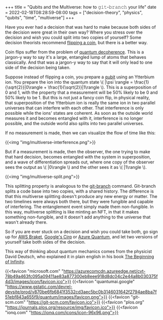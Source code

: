 +++
title = "Qubits and the Multiverse: how to 𝚐𝚒𝚝-𝚋𝚛𝚊𝚗𝚌𝚑 your life"
date = 2022-02-18T08:28:59-08:00
tags = ["decision-theory", "physics", "qubits", "time", "multiverse"]
+++

Have you ever had a decision that was hard to make because both sides of the decision were great in their own way? Where you stress over the decision and wish you could split into two copies of yourself? Some decision theorists recommend [flipping a coin](https://journals.plos.org/plosone/article?id=10.1371/journal.pone.0220736), but there is a better way.

Coin flips suffer from the problem of [quantum decoherence](https://en.wikipedia.org/wiki/Quantum_decoherence). This is a jargon-y way to say it's a large, entangled lump of atoms that behaves classically. And that was a jargon-y way to say that it will only lead to one side of the decision being taken.

Suppose instead of flipping a coin, you prepare a [qubit](https://ionq.com/technology) using an Ytterbium ion. You prepare the ion into the quantum state \\( |\psi \rangle = \frac{1}{\sqrt{2}}|0\rangle + \frac{1}{\sqrt{2}}|1\rangle  \\). This is a superposition of 0 and 1, with the property that a measurement will be 50% likely to be 0 and 50% likely to be 1. But this is not just a fancy coin flip, in physical reality, that superposition of the Ytterbium ion is really the same ion in two parallel universes that can interfere with each other. That interference is only possible while the ions' states are coherent. As soon as the outside world measures it and becomes entangled with it, interference is no longer possible, and the outside world also splits into two parallel universes.

If no measurement is made, then we can visualize the flow of time like this:

{{<img "img/multiverse-interference.png">}}

But if a measurement is made, then the observer, the one trying to make that hard decision, becomes entangled with the system in superposition, and a wave of differentiation spreads out, where one copy of the observer sees the output as \\( |0\rangle \\) and the other sees it as \\( |1\rangle \\).

{{<img "img/multiverse-split.png">}}

This splitting property is analogous to the [git-branch](https://git-scm.com/docs/git-branch) command. Git-branch splits a code base into two copies, with a shared history. The difference is that this multiverse splitting doesn't produce any new energy or matter. The two timelines were always both there, but they were fungible and capable of interfering. The entanglement event simply made them non-fungible. In this way, multiverse splitting is like minting an NFT, in that it makes something non-fungible, and it doesn't add anything to the universe that wasn't already there.

So if you are ever stuck on a decision and wish you could take both, go sign up for [AWS Braket](https://aws.amazon.com/braket/), [Google's Cirq](https://quantumai.google/cirq) or [Azure Quantum](https://azure.microsoft.com/en-us/services/quantum/), and let two versions of yourself take both sides of the decision.


This way of thinking about quantum mechanics comes from the physicist David Deutsch, who explained it in plain english in his book [The Beginning of Infinity](https://www.amazon.com/Beginning-Infinity-Explanations-Transform-World/dp/0143121359).


{{<favicon "microsoft.com" "https://azurecomcdn.azureedge.net/cvt-78b49a463fc095a09411ae83a877300eb8eee918d8dc04c2e44a8b030375f4d3/images/icon/favicon.ico">}}
{{<favicon "quantumai.google" "https://www.gstatic.com/devrel-devsite/prod/v870be6fb6841f3532cd3aec5bc0b3146031642f2794ae8ba7f51ebf843a655f9/quantum/images/favicon.png">}}
{{<favicon "git-scm.com" "https://git-scm.com/favicon.ico">}}
{{<favicon "plos.org" "https://journals.plos.org/resource/img/favicon.ico">}}
{{<favicon "ionq.com" "https://ionq.com/icons/icon-96x96.png">}}